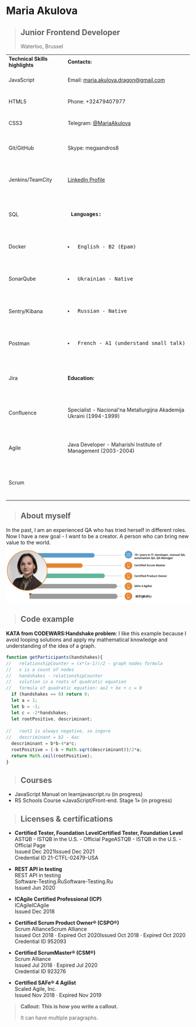 

# Maria Akulova   

> ## **Junior Frontend Developer**  
>Waterloo, Brussel  
>




|  | | | 
| ----------- | ----------- | ----------- | 
| ****Technical Skills highlights****   |                    | **Contacts:**       |
| JavaScript | <img src="https://raw.githubusercontent.com/FortAwesome/Font-Awesome/6.x/svgs/solid/crown.svg" width="15" height="15"> <img src="https://raw.githubusercontent.com/FortAwesome/Font-Awesome/6.x/svgs/solid/crown.svg" width="15" height="15">  <img src="https://raw.githubusercontent.com/FortAwesome/Font-Awesome/6.x/svgs/solid/crown.svg" width="15" height="15"> |  Email: maria.akulova.dragon@gmail.com       |
| HTML5  | <img src="https://raw.githubusercontent.com/FortAwesome/Font-Awesome/6.x/svgs/solid/crown.svg" width="15" height="15">  <img src="https://raw.githubusercontent.com/FortAwesome/Font-Awesome/6.x/svgs/solid/crown.svg" width="15" height="15"><img src="https://raw.githubusercontent.com/FortAwesome/Font-Awesome/6.x/svgs/solid/crown.svg" width="15" height="15">  |   Phone: +32479407977      |
| CSS3  | <img src="https://raw.githubusercontent.com/FortAwesome/Font-Awesome/6.x/svgs/solid/crown.svg" width="15" height="15"> <img src="https://raw.githubusercontent.com/FortAwesome/Font-Awesome/6.x/svgs/solid/crown.svg" width="15" height="15"> <img src="https://raw.githubusercontent.com/FortAwesome/Font-Awesome/6.x/svgs/solid/crown.svg" width="15" height="15"> |  Telegram: [@MariaAkulova ](https://t.me/MariaAkulova)       |
| Git/GitHub  | <img src="https://raw.githubusercontent.com/FortAwesome/Font-Awesome/6.x/svgs/solid/crown.svg" width="15" height="15"> <img src="https://raw.githubusercontent.com/FortAwesome/Font-Awesome/6.x/svgs/solid/crown.svg" width="15" height="15"> <img src="https://raw.githubusercontent.com/FortAwesome/Font-Awesome/6.x/svgs/solid/crown.svg" width="15" height="15"> <img src="https://raw.githubusercontent.com/FortAwesome/Font-Awesome/6.x/svgs/solid/crown.svg" width="15" height="15"> |  Skype: megaandros8       |
| Jenkins/TeamCity  | <img src="https://raw.githubusercontent.com/FortAwesome/Font-Awesome/6.x/svgs/solid/crown.svg" width="15" height="15"> <img src="https://raw.githubusercontent.com/FortAwesome/Font-Awesome/6.x/svgs/solid/crown.svg" width="15" height="15"> <img src="https://raw.githubusercontent.com/FortAwesome/Font-Awesome/6.x/svgs/solid/crown.svg" width="15" height="15"> <img src="https://raw.githubusercontent.com/FortAwesome/Font-Awesome/6.x/svgs/solid/crown.svg" width="15" height="15"> <img src="https://raw.githubusercontent.com/FortAwesome/Font-Awesome/6.x/svgs/solid/crown.svg" width="15" height="15"> |  [LinkedIn Profile ](https://www.linkedin.com/in/maria-akulova-istqb-%D1%81tfl-safe-csm-cspo-96b12220/)       ||
| SQL  | <img src="https://raw.githubusercontent.com/FortAwesome/Font-Awesome/6.x/svgs/solid/crown.svg" width="15" height="15"> <img src="https://raw.githubusercontent.com/FortAwesome/Font-Awesome/6.x/svgs/solid/crown.svg" width="15" height="15"> <img src="https://raw.githubusercontent.com/FortAwesome/Font-Awesome/6.x/svgs/solid/crown.svg" width="15" height="15"> <img src="https://raw.githubusercontent.com/FortAwesome/Font-Awesome/6.x/svgs/solid/crown.svg" width="15" height="15"> <img src="https://raw.githubusercontent.com/FortAwesome/Font-Awesome/6.x/svgs/solid/crown.svg" width="15" height="15">|   <pre>  **Languages:** </pre> |
| Docker | <img src="https://raw.githubusercontent.com/FortAwesome/Font-Awesome/6.x/svgs/solid/crown.svg" width="15" height="15"> <img src="https://raw.githubusercontent.com/FortAwesome/Font-Awesome/6.x/svgs/solid/crown.svg" width="15" height="15">  <img src="https://raw.githubusercontent.com/FortAwesome/Font-Awesome/6.x/svgs/solid/crown.svg" width="15" height="15"> |  <pre>  <li> English - B2 (Epam) </li>  </pre> |
| SonarQube  |<img src="https://raw.githubusercontent.com/FortAwesome/Font-Awesome/6.x/svgs/solid/crown.svg" width="15" height="15"> <img src="https://raw.githubusercontent.com/FortAwesome/Font-Awesome/6.x/svgs/solid/crown.svg" width="15" height="15"> <img src="https://raw.githubusercontent.com/FortAwesome/Font-Awesome/6.x/svgs/solid/crown.svg" width="15" height="15"> <img src="https://raw.githubusercontent.com/FortAwesome/Font-Awesome/6.x/svgs/solid/crown.svg" width="15" height="15"> <img src="https://raw.githubusercontent.com/FortAwesome/Font-Awesome/6.x/svgs/solid/crown.svg" width="15" height="15">|   <pre>  <li> Ukrainian - Native </li> </pre> |
| Sentry/Kibana | <img src="https://raw.githubusercontent.com/FortAwesome/Font-Awesome/6.x/svgs/solid/crown.svg" width="15" height="15"> <img src="https://raw.githubusercontent.com/FortAwesome/Font-Awesome/6.x/svgs/solid/crown.svg" width="15" height="15"> <img src="https://raw.githubusercontent.com/FortAwesome/Font-Awesome/6.x/svgs/solid/crown.svg" width="15" height="15"> |  <pre> <li> Russian - Native </li> </pre> | 
| Postman  | <img src="https://raw.githubusercontent.com/FortAwesome/Font-Awesome/6.x/svgs/solid/crown.svg" width="15" height="15"> <img src="https://raw.githubusercontent.com/FortAwesome/Font-Awesome/6.x/svgs/solid/crown.svg" width="15" height="15"> <img src="https://raw.githubusercontent.com/FortAwesome/Font-Awesome/6.x/svgs/solid/crown.svg" width="15" height="15"> <img src="https://raw.githubusercontent.com/FortAwesome/Font-Awesome/6.x/svgs/solid/crown.svg" width="15" height="15"> <img src="https://raw.githubusercontent.com/FortAwesome/Font-Awesome/6.x/svgs/solid/crown.svg" width="15" height="15"> |   <pre> <li> French - A1 (understand small talk) </li> </pre>|
|Jira | <img src="https://raw.githubusercontent.com/FortAwesome/Font-Awesome/6.x/svgs/solid/crown.svg" width="15" height="15"> <img src="https://raw.githubusercontent.com/FortAwesome/Font-Awesome/6.x/svgs/solid/crown.svg" width="15" height="15"> <img src="https://raw.githubusercontent.com/FortAwesome/Font-Awesome/6.x/svgs/solid/crown.svg" width="15" height="15"> <img src="https://raw.githubusercontent.com/FortAwesome/Font-Awesome/6.x/svgs/solid/crown.svg" width="15" height="15"> <img src="https://raw.githubusercontent.com/FortAwesome/Font-Awesome/6.x/svgs/solid/crown.svg" width="15" height="15">| <span style="color:blue, " >**Education:**</span> |
|Confluence | <img src="https://raw.githubusercontent.com/FortAwesome/Font-Awesome/6.x/svgs/solid/crown.svg" width="15" height="15"> <img src="https://raw.githubusercontent.com/FortAwesome/Font-Awesome/6.x/svgs/solid/crown.svg" width="15" height="15"> <img src="https://raw.githubusercontent.com/FortAwesome/Font-Awesome/6.x/svgs/solid/crown.svg" width="15" height="15"> <img src="https://raw.githubusercontent.com/FortAwesome/Font-Awesome/6.x/svgs/solid/crown.svg" width="15" height="15"> <img src="https://raw.githubusercontent.com/FortAwesome/Font-Awesome/6.x/svgs/solid/crown.svg" width="15" height="15">|Specialist - Nacional'na Metallurgijna Akademija Ukraini (1994-1999)|
|Agile | <img src="https://raw.githubusercontent.com/FortAwesome/Font-Awesome/6.x/svgs/solid/crown.svg" width="15" height="15"> <img src="https://raw.githubusercontent.com/FortAwesome/Font-Awesome/6.x/svgs/solid/crown.svg" width="15" height="15"> <img src="https://raw.githubusercontent.com/FortAwesome/Font-Awesome/6.x/svgs/solid/crown.svg" width="15" height="15"> <img src="https://raw.githubusercontent.com/FortAwesome/Font-Awesome/6.x/svgs/solid/crown.svg" width="15" height="15"> <img src="https://raw.githubusercontent.com/FortAwesome/Font-Awesome/6.x/svgs/solid/crown.svg" width="15" height="15">| Java Developer - Maharishi Institute of Management (2003-2004)|
|Scrum | <img src="https://raw.githubusercontent.com/FortAwesome/Font-Awesome/6.x/svgs/solid/crown.svg" width="15" height="15"> <img src="https://raw.githubusercontent.com/FortAwesome/Font-Awesome/6.x/svgs/solid/crown.svg" width="15" height="15"> <img src="https://raw.githubusercontent.com/FortAwesome/Font-Awesome/6.x/svgs/solid/crown.svg" width="15" height="15"> <img src="https://raw.githubusercontent.com/FortAwesome/Font-Awesome/6.x/svgs/solid/crown.svg" width="15" height="15"> <img src="https://raw.githubusercontent.com/FortAwesome/Font-Awesome/6.x/svgs/solid/crown.svg" width="15" height="15">||

> ## **About myself**
>
In the past, I am an experienced QA who has tried herself in different roles. Now I have a new goal - I want to be a creator. A person who can bring new value to the world.
![](self-presentation.jpg)

> ## **Code example**
>
**KATA from CODEWARS:Handshake problem**: I like this example because I avoid looping solutions and apply my mathematical knowledge and understanding of the idea of a graph.
```js
function getParticipants(handshakes){
//   relationshipCounter = (x*(x-1))/2 - graph nodes formula
//   x is a count of nodes
//   handshakes - relationshipCounter
//   solution is a roots of quadratic equation
//   formula of quadratic equation: ax2 + bx + c = 0
  if (handshakes == 0) return 0;
  let a = 1;
  let b = -1;
  let c = -2*handshakes;  
  let rootPositive, descriminant;
  
//   root1 is always negative, so ingore 
//   descriminant = b2 - 4ac
  descriminant = b*b-4*a*c;
  rootPositive = (-b + Math.sqrt(descriminant))/2*a;
  return Math.ceil(rootPositive);    
}
```

>## **Courses**
>
- JavaScript Manual on learnjavascript.ru (in progress)
- RS Schools Course «JavaScript/Front-end. Stage 1» (in progress)

> ## **Licenses & certifications**
>


- **Certified Tester, Foundation LevelCertified Tester, Foundation Level**  
ASTQB - ISTQB in the U.S. - Official PageASTQB - ISTQB in the U.S. - Official Page  
Issued Dec 2021Issued Dec 2021  
Credential ID 21-CTFL-02479-USA

- **REST API in testing**  
REST API in testing  
Software-Testing.RuSoftware-Testing.Ru  
Issued Jun 2020    
- **ICAgile Certified Professional (ICP)**  
ICAgileICAgile  
Issued Dec 2018  
- **Certified Scrum Product Owner® (CSPO®)**  
Scrum AllianceScrum Alliance  
Issued Oct 2018 · Expired Oct 2020Issued Oct 2018 · Expired   Oct 2020  
Credential ID 952093  

- **Certified ScrumMaster® (CSM®)**  
Scrum Alliance  
Issued Jul 2018 · Expired Jul 2020  
Credential ID 923276  

- **Certified SAFe® 4 Agilist**    
Scaled Agile, Inc.  
Issued Nov 2018 · Expired Nov 2019  

> **Callout:** **This is how you write a callout.**
>
> It can have multiple paragraphs.




